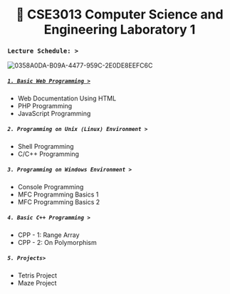 # <h1 align="center"> :syringe: CSE3013 Computer Science and Engineering Laboratory 1

### **`Lecture Schedule: >`**

![0358A0DA-B09A-4477-959C-2E0DE8EEFC6C](https://user-images.githubusercontent.com/73013239/105350528-aca9eb00-5c2e-11eb-83bb-63b46df3bc3c.GIF)

##### [**`1. Basic Web Programming >`**](https://github.com/yoonBot/Computer-Science-and-Engineering/tree/main/CSE3013:%20CSE%20Lab%20and%20Design%201/1.%20Basic%20Web%20Programming)

* Web Documentation Using HTML
* PHP Programming
* JavaScript Programming


##### **`2. Programming on Unix (Linux) Environment >`**

* Shell Programming
* C/C++ Programming


##### **`3. Programming on Windows Environment >`**

* Console Programming
* MFC Programming Basics 1
* MFC Programming Basics 2


##### **`4. Basic C++ Programming >`**

* CPP - 1: Range Array
* CPP - 2: On Polymorphism 

##### **`5. Projects>`**

* Tetris Project
* Maze Project
